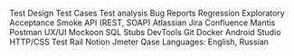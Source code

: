 
Test Design
Test Cases
Test analysis
Bug Reports
Regression
Exploratory
Acceptance
Smoke
API (REST, SOAP)
Atlassian Jira
Confluence
Mantis
Postman
UX/UI
Mockoon
SQL
Stubs
DevTools
Git
Docker
Android Studio
HTTP/CSS
Test Rail
Notion
Jmeter
Qase
Languages: English, Russian


